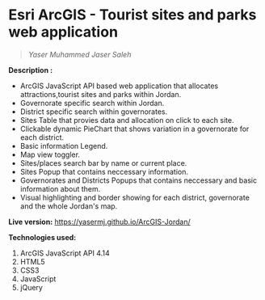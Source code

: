 # Esri ArcGIS - Tourist sites and parks web application
> _Yaser Muhammed Jaser Saleh_


**Description :**

* ArcGIS JavaScript API based web application that allocates attractions,tourist sites and parks within Jordan.
* Governorate specific search within Jordan.
* District specific search within governorates.
* Sites Table that provies data and allocation on click to each site.
* Clickable dynamic PieChart that shows variation in a governorate for each district.
* Basic information Legend.
* Map view toggler.
* Sites/places search bar by name or current place.
* Sites Popup that contains neccessary information.
* Governorates and Districts Popups that contains neccessary and basic information about them.
* Visual highlighting and border showing for each district, governorate and the whole Jordan's map.



**Live version:**   https://yasermj.github.io/ArcGIS-Jordan/


**Technologies used:**

1. ArcGIS JavaScript API 4.14
2. HTML5
3. CSS3
4. JavaScript
5. jQuery
